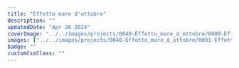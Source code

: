 ```yaml
---
title: "Effetto mare d'ottobre"
description: ""
updatedDate: "Apr 26 2024"
coverImage: "../../images/projects/0040-Effetto_mare_d_ottobre/0000-Effetto_mare_d_ottobre_Sicilia_scogli_schiuma_mare_Tusa_natura_mare_sole_calore_gioco_ottobre_Olympus_OM1.jpg"
images: ["../../images/projects/0040-Effetto_mare_d_ottobre/0001-Effetto_mare_d_ottobre_Sicilia_scogli_schiuma_mare_Tusa_natura_mare_sole_calore_gioco_ottobre_Olympus_OM1.jpg","../../images/projects/0040-Effetto_mare_d_ottobre/0002-Effetto_mare_d_ottobre_Sicilia_scogli_schiuma_mare_Tusa_natura_mare_sole_calore_gioco_ottobre_Olympus_OM1.jpg","../../images/projects/0040-Effetto_mare_d_ottobre/0003-Effetto_mare_d_ottobre_Sicilia_scogli_schiuma_mare_Tusa_natura_mare_sole_calore_gioco_ottobre_Olympus_OM1.jpg","../../images/projects/0040-Effetto_mare_d_ottobre/0004-Effetto_mare_d_ottobre_Sicilia_scogli_schiuma_mare_Tusa_natura_mare_sole_calore_gioco_ottobre_Olympus_OM1.jpg","../../images/projects/0040-Effetto_mare_d_ottobre/0005-Effetto_mare_d_ottobre_Sicilia_scogli_schiuma_mare_Tusa_natura_mare_sole_calore_gioco_ottobre_Olympus_OM1.jpg","../../images/projects/0040-Effetto_mare_d_ottobre/0006-Effetto_mare_d_ottobre_Sicilia_scogli_schiuma_mare_Tusa_natura_mare_sole_calore_gioco_ottobre_Olympus_OM1.jpg","../../images/projects/0040-Effetto_mare_d_ottobre/0007-Effetto_mare_d_ottobre_Sicilia_scogli_schiuma_mare_Tusa_natura_mare_sole_calore_gioco_ottobre_Olympus_OM1.jpg","../../images/projects/0040-Effetto_mare_d_ottobre/0008-Effetto_mare_d_ottobre_Sicilia_scogli_schiuma_mare_Tusa_natura_mare_sole_calore_gioco_ottobre_Olympus_OM1.jpg","../../images/projects/0040-Effetto_mare_d_ottobre/0009-Effetto_mare_d_ottobre_Sicilia_scogli_schiuma_mare_Tusa_natura_mare_sole_calore_gioco_ottobre_Olympus_OM1.jpg","../../images/projects/0040-Effetto_mare_d_ottobre/0010-Effetto_mare_d_ottobre_Sicilia_scogli_schiuma_mare_Tusa_natura_mare_sole_calore_gioco_ottobre_Olympus_OM1.jpg","../../images/projects/0040-Effetto_mare_d_ottobre/0011-Effetto_mare_d_ottobre_Sicilia_scogli_schiuma_mare_Tusa_natura_mare_sole_calore_gioco_ottobre_Olympus_OM1.jpg","../../images/projects/0040-Effetto_mare_d_ottobre/0012-Effetto_mare_d_ottobre_Sicilia_scogli_schiuma_mare_Tusa_natura_mare_sole_calore_gioco_ottobre_Olympus_OM1.jpg","../../images/projects/0040-Effetto_mare_d_ottobre/0013-Effetto_mare_d_ottobre_Sicilia_scogli_schiuma_mare_Tusa_natura_mare_sole_calore_gioco_ottobre_Olympus_OM1.jpg","../../images/projects/0040-Effetto_mare_d_ottobre/0014-Effetto_mare_d_ottobre_Sicilia_scogli_schiuma_mare_Tusa_natura_mare_sole_calore_gioco_ottobre_Olympus_OM1.jpg","../../images/projects/0040-Effetto_mare_d_ottobre/0015-Effetto_mare_d_ottobre_Sicilia_scogli_schiuma_mare_Tusa_natura_mare_sole_calore_gioco_ottobre_Olympus_OM1.jpg","../../images/projects/0040-Effetto_mare_d_ottobre/0016-Effetto_mare_d_ottobre_Sicilia_scogli_schiuma_mare_Tusa_natura_mare_sole_calore_gioco_ottobre_Olympus_OM1.jpg","../../images/projects/0040-Effetto_mare_d_ottobre/0017-Effetto_mare_d_ottobre_Sicilia_scogli_schiuma_mare_Tusa_natura_mare_sole_calore_gioco_ottobre_Olympus_OM1.jpg","../../images/projects/0040-Effetto_mare_d_ottobre/0018-Effetto_mare_d_ottobre_Sicilia_scogli_schiuma_mare_Tusa_natura_mare_sole_calore_gioco_ottobre_Olympus_OM1.jpg","../../images/projects/0040-Effetto_mare_d_ottobre/0019-Effetto_mare_d_ottobre_Sicilia_scogli_schiuma_mare_Tusa_natura_mare_sole_calore_gioco_ottobre_Olympus_OM1.jpg","../../images/projects/0040-Effetto_mare_d_ottobre/0020-Effetto_mare_d_ottobre_Sicilia_scogli_schiuma_mare_Tusa_natura_mare_sole_calore_gioco_ottobre_Olympus_OM1.jpg","../../images/projects/0040-Effetto_mare_d_ottobre/0021-Effetto_mare_d_ottobre_Sicilia_scogli_schiuma_mare_Tusa_natura_mare_sole_calore_gioco_ottobre_Olympus_OM1.jpg","../../images/projects/0040-Effetto_mare_d_ottobre/0022-Effetto_mare_d_ottobre_Sicilia_scogli_schiuma_mare_Tusa_natura_mare_sole_calore_gioco_ottobre_Olympus_OM1.jpg","../../images/projects/0040-Effetto_mare_d_ottobre/0023-Effetto_mare_d_ottobre_Sicilia_scogli_schiuma_mare_Tusa_natura_mare_sole_calore_gioco_ottobre_Olympus_OM1.jpg","../../images/projects/0040-Effetto_mare_d_ottobre/0024-Effetto_mare_d_ottobre_Sicilia_scogli_schiuma_mare_Tusa_natura_mare_sole_calore_gioco_ottobre_Olympus_OM1.jpg","../../images/projects/0040-Effetto_mare_d_ottobre/0025-Effetto_mare_d_ottobre_Sicilia_scogli_schiuma_mare_Tusa_natura_mare_sole_calore_gioco_ottobre_Olympus_OM1.jpg"]
badge: ""
customCssClass: ""
---
```



